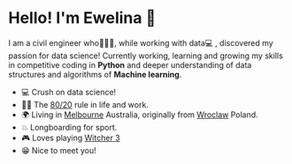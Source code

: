 # Hello! I'm Ewelina 👋

I am a civil engineer who👷🏻‍♀️, while working with data💻 , discovered my passion for data science! Currently working, learning and growing my skills in competitive coding in **Python** and deeper understanding of data structures and algorithms of **Machine learning**.



* 💻 Crush on data science!
* ✍🏻 The [80/20](https://en.wikipedia.org/wiki/Pareto_principle) rule in life and work.
* 🌍 Living in [Melbourne](https://www.visitmelbourne.com) Australia, originally from [Wroclaw](https://www.wroclaw.pl) Poland.
* 💥 Longboarding for sport.
* 🎮 Loves playing [Witcher 3](https://store.steampowered.com/app/292030/Wiedmin_3_Dziki_Gon/)
* 😁 Nice to meet you!
